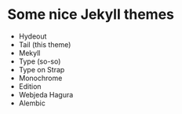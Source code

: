 # Some nice Jekyll themes

- Hydeout
- Tail (this theme)
- Mekyll
- Type (so-so)
- Type on Strap
- Monochrome
- Edition
- Webjeda Hagura
- Alembic
